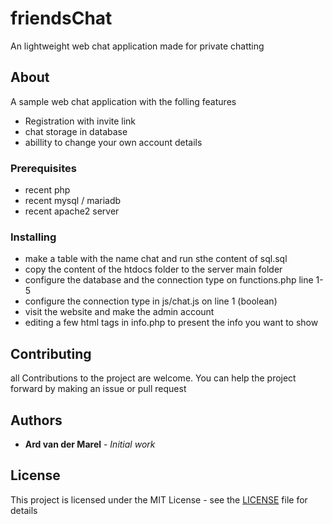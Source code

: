 # friendsChat

An lightweight web chat application made for private chatting

## About

A sample web chat application with the folling features

* Registration with invite link
* chat storage in database
* abillity to change your own account details

### Prerequisites

* recent php
* recent mysql / mariadb
* recent apache2 server

### Installing

* make a table with the name chat and run sthe content of sql.sql
* copy the content of the htdocs folder to the server main folder
* configure the database and the connection type on functions.php line 1-5
* configure the connection type in js/chat.js on line 1 (boolean)
* visit the website and make the admin account
* editing a few html tags in info.php to present the info you want to show

## Contributing

all Contributions to the project are welcome. You can help the project forward by making an issue or pull request

## Authors

* **Ard van der Marel** - *Initial work*

## License

This project is licensed under the MIT License - see the [LICENSE](LICENSE) file for details
